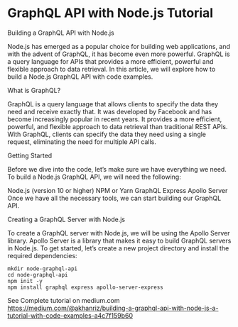 # GraphQL API with Node.js Tutorial
Building a GraphQL API with Node.js

Node.js has emerged as a popular choice for building web applications, and with the advent of GraphQL, it has become even more powerful. GraphQL is a query language for APIs that provides a more efficient, powerful and flexible approach to data retrieval. In this article, we will explore how to build a Node.js GraphQL API with code examples.

What is GraphQL?

GraphQL is a query language that allows clients to specify the data they need and receive exactly that. It was developed by Facebook and has become increasingly popular in recent years. It provides a more efficient, powerful, and flexible approach to data retrieval than traditional REST APIs. With GraphQL, clients can specify the data they need using a single request, eliminating the need for multiple API calls.

Getting Started

Before we dive into the code, let’s make sure we have everything we need. To build a Node.js GraphQL API, we will need the following:

Node.js (version 10 or higher)
NPM or Yarn
GraphQL
Express
Apollo Server
Once we have all the necessary tools, we can start building our GraphQL API.

Creating a GraphQL Server with Node.js

To create a GraphQL server with Node.js, we will be using the Apollo Server library. Apollo Server is a library that makes it easy to build GraphQL servers in Node.js. To get started, let’s create a new project directory and install the required dependencies:

```
mkdir node-graphql-api
cd node-graphql-api
npm init -y
npm install graphql express apollo-server-express
```

See Complete tutorial on medium.com https://medium.com/@akhanriz/building-a-graphql-api-with-node-js-a-tutorial-with-code-examples-a4c7f159b60

